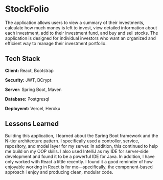 
# StockFolio

The application allows users to view a summary of their investments, calculate how much money is left to invest, view detailed information about each investment, add to their investment fund, and buy and sell stocks. The application is designed for individual investors who want an organized and efficient way to manage their investment portfolio.


## Tech Stack

**Client:** React, Bootstrap

**Security:** JWT, BCrypt

**Server:** Spring Boot, Maven

**Database:** Postgresql

**Deployemt:** Vercel, Heroku


## Lessons Learned

Building this application, I learned about the Spring Boot framework and the N-tier architecture pattern. I specifically used a controller, service, repository, and model layer for my server. In addition, this continued to help me build on my OOP skills. I also used IntelliJ as my IDE for server-side development and found it to be a powerful IDE for Java. In addition, I have only worked with React a little recently. I found it a good reminder of how enjoyable working in React is for me—specifically, the component-based approach I enjoy and producing clean, modular code.
